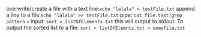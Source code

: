 overwrite/create a file with a text line:`echo "lalala" > testFile.txt`
append a line to a file:`echo "lalala" >> testFile.txt`
pipe: `cat file.text|grep pattern`
`<` input: `sort < listOfElements.txt` this will output to *stdout*.
	To output the sorted list to a file: `sort < listOfElemnts.txt > someFile.txt`
